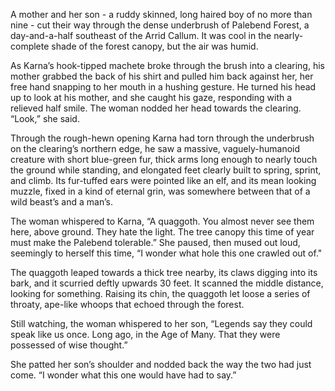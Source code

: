 A mother and her son - a ruddy skinned, long haired boy of no more than nine - cut their way through the dense underbrush of Palebend Forest, a day-and-a-half southeast of the Arrid Callum. It was cool in the nearly-complete shade of the forest canopy, but the air was humid.

As Karna’s hook-tipped machete broke through the brush into a clearing, his mother grabbed the back of his shirt and pulled him back against her, her free hand snapping to her mouth in a hushing gesture. He turned his head up to look at his mother, and she caught his gaze, responding with a relieved half smile. The woman nodded her head towards the clearing. “Look,” she said.

Through the rough-hewn opening Karna had torn through the underbrush on the clearing’s northern edge, he saw a massive, vaguely-humanoid creature with short blue-green fur, thick arms long enough to nearly touch the ground while standing, and elongated feet clearly built to spring, sprint, and climb. Its fur-tuffed ears were pointed like an elf, and its mean looking muzzle, fixed in a kind of eternal grin, was somewhere between that of a wild beast’s and a man’s.

The woman whispered to Karna, “A quaggoth. You almost never see them here, above ground. They hate the light. The tree canopy this time of year must make the Palebend tolerable.” She paused, then mused out loud, seemingly to herself this time, “I wonder what hole this one crawled out of."

The quaggoth leaped towards a thick tree nearby, its claws digging into its bark, and it scurried deftly upwards 30 feet. It scanned the middle distance, looking for something. Raising its chin, the quaggoth let loose a series of throaty, ape-like whoops that echoed through the forest.

Still watching, the woman whispered to her son, “Legends say they could speak like us once. Long ago, in the Age of Many. That they were possessed of wise thought.”

She patted her son’s shoulder and nodded back the way the two had just come. “I wonder what this one would have had to say.”

